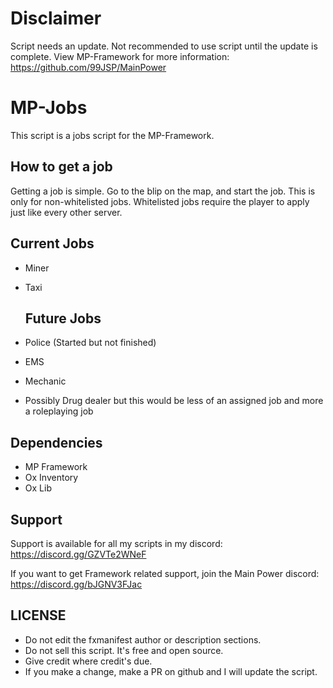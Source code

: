 # Disclaimer
Script needs an update. Not recommended to use script until the update is complete.
View MP-Framework for more information: https://github.com/99JSP/MainPower

# MP-Jobs
This script is a jobs script for the MP-Framework. 

## How to get a job
Getting a job is simple. Go to the blip on the map, and start the job. This is only for non-whitelisted jobs. Whitelisted jobs require the player to apply just like every other server.

## Current Jobs
* Miner
* Taxi

  ## Future Jobs
* Police (Started but not finished)
* EMS
* Mechanic
* Possibly Drug dealer but this would be less of an assigned job and more a roleplaying job

## Dependencies
* MP Framework
* Ox Inventory
* Ox Lib



## Support
Support is available for all my scripts in my discord:
https://discord.gg/GZVTe2WNeF

If you want to get Framework related support, join the Main Power discord:
https://discord.gg/bJGNV3FJac

## LICENSE
* Do not edit the fxmanifest author or description sections.
* Do not sell this script. It's free and open source.
* Give credit where credit's due.
* If you make a change, make a PR on github and I will update the script.
